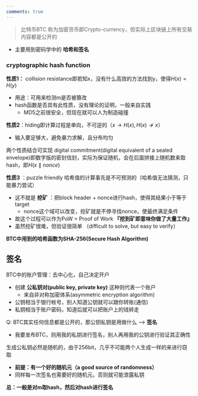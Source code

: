 ```yaml
---
comments: true
---
```


> 比特币BTC 称为加密货币即Crypto-currency，但实际上区块链上所有交易内容都是公开的

- 主要用到密码学中的 **哈希和签名**

### cryptographic hash function 

**性质1：** collision resistance即若知x，没有什么高效的方法找到y，使得$H(x) = H(y)$ 

- 用途：可用来检测m是否被篡改
- hash函数是否具有此性质，没有理论的证明，一般来自实践
    - MD5之前很安全，但现在就可以人为制造碰撞

**性质2**：hiding即计算过程是单向，不可逆的（$x \to H(x), H(x) \nrightarrow x$）

- 输入要足够大，避免暴力求解，且分布均匀

两个性质结合可实现 digital commitment(digital equivalent of a sealed envelope)即数字版的密封信封，实际为保证随机，会在后面拼接上随机数来取hash，即$H(x \parallel nonce)$

**性质3** ：puzzle friendly 哈希值的计算事先是不可预测的（哈希值无法猜测，只能暴力尝试）

- 这不就是 **挖矿** ：把block header + nonce进行hash，使得其结果小于等于target
    - nonce这个域可以改变，挖矿就是不停寻找nonce，使最终满足条件
- 故这个过程可以作为PoW = Proof of Work **『挖到矿即意味你做了大量工作』**
- 虽然挖矿很难，但验证很简单 （difficult to solve, but easy to verify）

**BTC中用到的哈希函数为SHA-256(Secure Hash Algorithm)**

## 签名

BTC中的账户管理：去中心化，自己决定开户

- 创建 **公私钥对(public key, private key)** 这种则代表一个账户
    - 来自非对称加密体系(asymmetric encryption algorithm)
- 公钥相当于银行帐号，别人知道公钥就可以跟你转账(通信)
- 私钥相当于账户密码，知道后就可以把账户上的钱转走

Q: BTC其实任何信息都是公开的，那公钥私钥是用做什么 -->  **签名**

- 我要发布BTC，则用我的私钥进行签名，别人再用我的公钥进行验证其正确性

生成公私钥必然是随机的，由于256bit，几乎不可能两个人生成一样的来进行窃取

- **前提：有一个好的随机元（a good source of randomness）**
- 同样每一次签名也需要好的随机元，否则就可能泄露私钥

**总：一般是对m取hash，然后对hash进行签名**